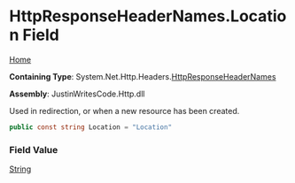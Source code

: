 # HttpResponseHeaderNames\.Location Field

[Home](../../../../README.md)

**Containing Type**: System\.Net\.Http\.Headers\.[HttpResponseHeaderNames](../README.md)

**Assembly**: JustinWritesCode\.Http\.dll

  
Used in redirection, or when a new resource has been created\.

```csharp
public const string Location = "Location"
```

### Field Value

[String](https://docs.microsoft.com/en-us/dotnet/api/system.string)

